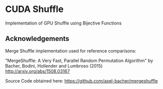 CUDA Shuffle
============

Implementation of GPU Shuffle using Bijective Functions

Acknowledgements
----------------

Merge Shuffle implementation used for reference comparisons:

"MergeShuffle: A Very Fast, Parallel Random Permutation Algorithm" by Bacher, Bodini, Hollender and Lumbroso (2015)
http://arxiv.org/abs/1508.03167

Source Code obtained here:
https://github.com/axel-bacher/mergeshuffle